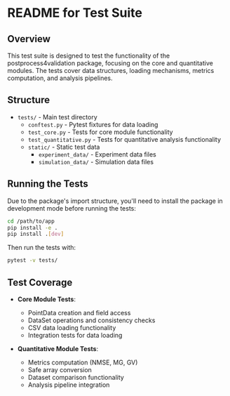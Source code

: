 # README for Test Suite

## Overview

This test suite is designed to test the functionality of the postprocess4validation package, focusing on the core and quantitative modules. The tests cover data structures, loading mechanisms, metrics computation, and analysis pipelines.

## Structure

- `tests/` - Main test directory
  - `conftest.py` - Pytest fixtures for data loading
  - `test_core.py` - Tests for core module functionality
  - `test_quantitative.py` - Tests for quantitative analysis functionality
  - `static/` - Static test data
    - `experiment_data/` - Experiment data files
    - `simulation_data/` - Simulation data files

## Running the Tests

Due to the package's import structure, you'll need to install the package in development mode before running the tests:

```bash
cd /path/to/app
pip install -e .
pip install .[dev]
```

Then run the tests with:

```bash
pytest -v tests/
```

## Test Coverage

- **Core Module Tests**:
  - PointData creation and field access
  - DataSet operations and consistency checks
  - CSV data loading functionality
  - Integration tests for data loading

- **Quantitative Module Tests**:
  - Metrics computation (NMSE, MG, GV)
  - Safe array conversion
  - Dataset comparison functionality
  - Analysis pipeline integration
